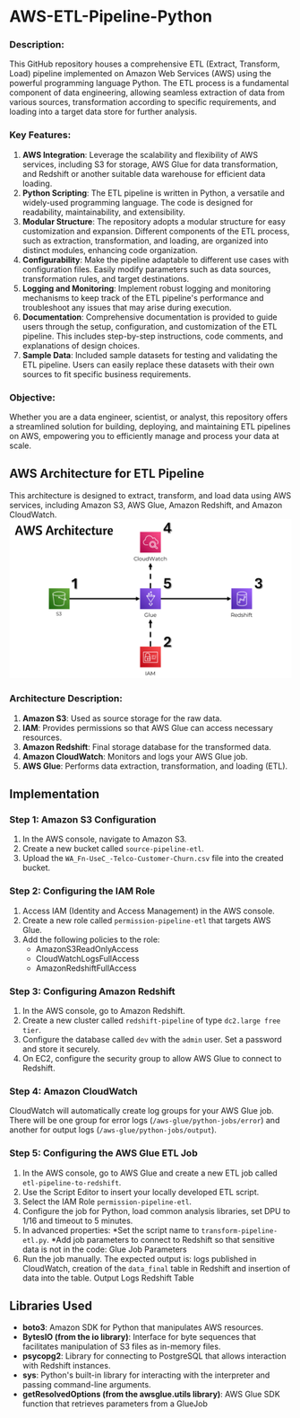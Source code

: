 # AWS-ETL-Pipeline-Python

### Description:
This GitHub repository houses a comprehensive ETL (Extract, Transform, Load) pipeline implemented on Amazon Web Services (AWS) using the powerful programming language Python. The ETL process is a fundamental component of data engineering, allowing seamless extraction of data from various sources, transformation according to specific requirements, and loading into a target data store for further analysis.

### Key Features:
1. **AWS Integration**: Leverage the scalability and flexibility of AWS services, including S3 for storage, AWS Glue for data transformation, and Redshift or another suitable data warehouse for efficient data loading.
2. **Python Scripting**: The ETL pipeline is written in Python, a versatile and widely-used programming language. The code is designed for readability, maintainability, and extensibility.
3. **Modular Structure**: The repository adopts a modular structure for easy customization and expansion. Different components of the ETL process, such as extraction, transformation, and loading, are organized into distinct modules, enhancing code organization.
4. **Configurability**: Make the pipeline adaptable to different use cases with configuration files. Easily modify parameters such as data sources, transformation rules, and target destinations.
5. **Logging and Monitoring**: Implement robust logging and monitoring mechanisms to keep track of the ETL pipeline's performance and troubleshoot any issues that may arise during execution.
6. **Documentation**: Comprehensive documentation is provided to guide users through the setup, configuration, and customization of the ETL pipeline. This includes step-by-step instructions, code comments, and explanations of design choices.
7. **Sample Data**: Included sample datasets for testing and validating the ETL pipeline. Users can easily replace these datasets with their own sources to fit specific business requirements.

### Objective:
Whether you are a data engineer, scientist, or analyst, this repository offers a streamlined solution for building, deploying, and maintaining ETL pipelines on AWS, empowering you to efficiently manage and process your data at scale.

## AWS Architecture for ETL Pipeline
This architecture is designed to extract, transform, and load data using AWS services, including Amazon S3, AWS Glue, Amazon Redshift, and Amazon CloudWatch.
<picture>
<img alt="Shows the AWS Architecture Flowchart." src="https://github.com/lucassauaia/AWS-ETL-Pipeline-Python/blob/df7c42294d58e2472925f7ce799fac5e17bf80e7/assets/images/AWS%20Architecture.png">
</picture>

### Architecture Description:
1. **Amazon S3**: Used as source storage for the raw data.
2. **IAM**: Provides permissions so that AWS Glue can access necessary resources.
3. **Amazon Redshift**: Final storage database for the transformed data.
4. **Amazon CloudWatch**: Monitors and logs your AWS Glue job.
5. **AWS Glue**: Performs data extraction, transformation, and loading (ETL).

## Implementation
### Step 1: Amazon S3 Configuration
1. In the AWS console, navigate to Amazon S3.
2. Create a new bucket called `source-pipeline-etl`.
3. Upload the `WA_Fn-UseC_-Telco-Customer-Churn.csv` file into the created bucket.
### Step 2: Configuring the IAM Role
1. Access IAM (Identity and Access Management) in the AWS console.
2. Create a new role called `permission-pipeline-etl` that targets AWS Glue.
3. Add the following policies to the role:
   * AmazonS3ReadOnlyAccess
   * CloudWatchLogsFullAccess
   * AmazonRedshiftFullAccess
### Step 3: Configuring Amazon Redshift
1. In the AWS console, go to Amazon Redshift.
2. Create a new cluster called `redshift-pipeline` of type `dc2.large free tier`.
3. Configure the database called `dev` with the `admin` user. Set a password and store it securely.
4. On EC2, configure the security group to allow AWS Glue to connect to Redshift.
### Step 4: Amazon CloudWatch
CloudWatch will automatically create log groups for your AWS Glue job. There will be one group for error logs (`/aws-glue/python-jobs/error`) and another for output logs (`/aws-glue/python-jobs/output`).
### Step 5: Configuring the AWS Glue ETL Job
1. In the AWS console, go to AWS Glue and create a new ETL job called `etl-pipeline-to-redshift`.
2. Use the Script Editor to insert your locally developed ETL script.
3. Select the IAM Role `permission-pipeline-etl`.
4. Configure the job for Python, load common analysis libraries, set DPU to 1/16 and timeout to 5 minutes.
5. In advanced properties:
  *Set the script name to `transform-pipeline-etl.py`.
  *Add job parameters to connect to Redshift so that sensitive data is not in the code: Glue Job Parameters
6. Run the job manually. The expected output is: logs published in CloudWatch, creation of the `data_final` table in Redshift and insertion of data into the table. Output Logs Redshift Table

## Libraries Used
- **boto3**: Amazon SDK for Python that manipulates AWS resources.
- **BytesIO (from the io library)**: Interface for byte sequences that facilitates manipulation of S3 files as in-memory files.
- **psycopg2**: Library for connecting to PostgreSQL that allows interaction with Redshift instances.
- **sys**: Python's built-in library for interacting with the interpreter and passing command-line arguments.
- **getResolvedOptions (from the awsglue.utils library)**: AWS Glue SDK function that retrieves parameters from a GlueJob
